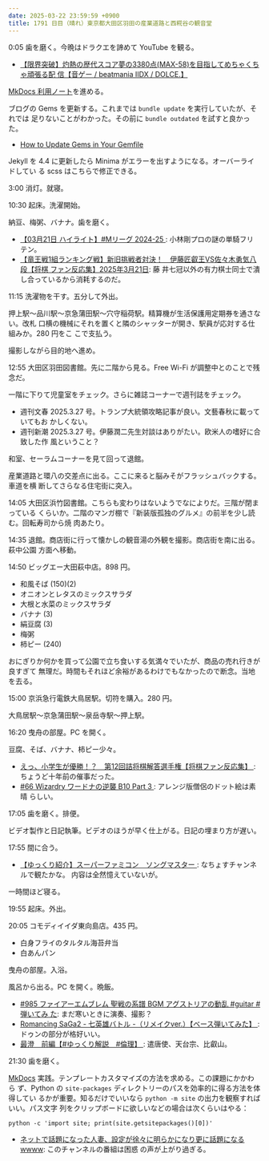```yaml
---
date: 2025-03-22 23:59:59 +0900
title: 1791 日目（晴れ）東京都大田区羽田の産業道路と西糀谷の観音堂
---
```


0:05 歯を磨く。今晩はドラクエを諦めて YouTube を観る。

* [【限界突破】灼熱の歴代スコア夢の3380点(MAX-58)を目指してめちゃくちゃ頑張る配
  信【音ゲー / beatmania IIDX / DOLCE.】
  ](https://www.youtube.com/watch?v=cFiRIXyEVmM)

[MkDocs 利用ノート][289]を進める。

ブログの Gems を更新する。これまでは `bundle update` を実行していたが、それでは
足りないことがわかった。その前に `bundle outdated` を試すと良かった。

* [How to Update Gems in Your Gemfile
  ](https://www.moncefbelyamani.com/how-to-update-gems-in-your-gemfile/)

Jekyll を 4.4 に更新したら Minima がエラーを出すようになる。オーバーライドしてい
る scss はこちらで修正できる。

3:00 消灯。就寝。

10:30 起床。洗濯開始。

納豆、梅粥、バナナ。歯を磨く。

* [【03月21日 ハイライト】#Mリーグ 2024-25
  ](https://www.youtube.com/watch?v=H_sizbsj0FM): 小林剛プロの謎の単騎フリテン。
* [【竜王戦1組ランキング戦】新旧挑戦者対決！　伊藤匠叡王VS佐々木勇気八段【将棋
  ファン反応集】2025年3月21日](https://www.youtube.com/watch?v=cJdCVtdU2y0): 藤
  井七冠以外の有力棋士同士で潰し合っているから消耗するのだ。

11:15 洗濯物を干す。五分して外出。

押上駅～品川駅～京急蒲田駅～穴守稲荷駅。精算機が生活保護用定期券を通さない。改札
口横の機械にそれを置くと隣のシャッターが開き、駅員が応対する仕組みか。280 円をこ
こで支払う。

撮影しながら目的地へ進め。

<blockquote class="twitter-tweet"
  data-conversation="none"
  data-media-max-width="480" data-theme="dark" data-align="center">
<a href="https://twitter.com/showa_yojyo/status/1903367341036937668"></a>
</blockquote>

12:55 大田区羽田図書館。先に二階から見る。Free Wi-Fi が調整中とのことで残念だ。

一階に下りて児童室をチェック。さらに雑誌コーナーで週刊誌をチェック。

* 週刊文春 2025.3.27 号。トランプ大統領攻略記事が良い。文藝春秋に載っていてもお
  かしくない。
* 週刊新潮 2025.3.27 号。伊藤潤二先生対談はありがたい。欧米人の嗜好に合致した作
  風ということ？

和室、セーラムコーナーを見て回って退館。

産業道路と環八の交差点に出る。ここに来ると脳みそがフラッシュバックする。車道を横
断してさらなる住宅街に突入。

<blockquote class="twitter-tweet"
  data-conversation="none"
  data-media-max-width="480" data-theme="dark" data-align="center">
<a href="https://twitter.com/showa_yojyo/status/1903369496758468615"></a>
</blockquote>

14:05 大田区浜竹図書館。こちらも変わりはないようでなによりだ。三階が閉まっている
くらいか。二階のマンガ棚で『新装版孤独のグルメ』の前半を少し読む。回転寿司から焼
肉あたり。

14:35 退館。商店街に行って懐かしの観音湯の外観を撮影。商店街を南に出る。萩中公園
方面へ移動。

14:50 ビッグエー大田萩中店。898 円。

* 和風そば (150)(2)
* オニオンとレタスのミックスサラダ
* 大根と水菜のミックスサラダ
* バナナ (3)
* 絹豆腐 (3)
* 梅粥
* 柿ピー (240)

おにぎりか何かを買って公園で立ち食いする気満々でいたが、商品の売れ行きが良すぎて
無理だ。時間もそれほど余裕があるわけでもなかったので断念。当地を去る。

15:00 京浜急行電鉄大鳥居駅。切符を購入。280 円。

大鳥居駅～京急蒲田駅～泉岳寺駅～押上駅。

16:20 曳舟の部屋。PC を開く。

豆腐、そば、バナナ、柿ピー少々。

* [えっ、小学生が優勝！？　第12回詰将棋解答選手権【将棋ファン反応集】
  ](https://www.youtube.com/watch?v=yaB4DI4QYx8): ちょうど十年前の催事だった。
* [#66 Wizardry ワードナの逆襲 B10 Part 3
  ](https://www.youtube.com/watch?v=MRSKbxwvWpQ): アレンジ版僧侶のドット絵は素晴
  らしい。

17:05 歯を磨く。排便。

ビデオ製作と日記執筆。ビデオのほうが早く仕上がる。日記の埋まり方が遅い。

17:55 間に合う。

* [【ゆっくり紹介】スーパーファミコン　ソングマスター
  ](https://www.youtube.com/watch?v=2zU-EUvjFWc): なちょすチャンネルで観たかな。
  内容は全然憶えていないが。

一時間ほど寝る。

19:55 起床。外出。

20:05 コモディイイダ東向島店。435 円。

* 白身フライのタルタル海苔弁当
* 白あんパン

曳舟の部屋。入浴。

風呂から出る。PC を開く。晩飯。

* [#985 ファイアーエムブレム 聖戦の系譜 BGM アグストリアの動乱 #guitar #弾いてみ
  た](https://www.youtube.com/watch?v=lLbdSEoq-Zc): まだ寒いときに演奏、撮影？
* [Romancing SaGa2 - 七英雄バトル -（リメイクver.）【ベース弾いてみた】
  ](https://www.youtube.com/watch?v=3OBrP7ahfUw): ドゥンの部分が格好いい。
* [最澄　前編【#ゆっくり解説　#倫理】
  ](https://www.youtube.com/watch?v=9vMJdGlFwHY): 遣唐使、天台宗、比叡山。

21:30 歯を磨く。

[MkDocs] 実践。テンプレートカスタマイズの方法を求める。この課題にかかわら
ず、Python の `site-packages` ディレクトリーのパスを効率的に得る方法を体得してい
るかが重要。知るだけでいいなら `python -m site` の出力を観察すればいい。パス文字
列をクリップボードに欲しいなどの場合は次くらいはやる：

```console
python -c 'import site; print(site.getsitepackages()[0])'
```

* [ネットで話題になった人妻、設定が徐々に明らかになり更に話題になる
  wwww](https://www.youtube.com/watch?v=0hn_VlBilyM): このチャンネルの番組は困惑
  の声が上がり過ぎる。

[289]: <https://github.com/showa-yojyo/notebook/issues/289>
[MkDocs]: <https://www.mkdocs.org/>
